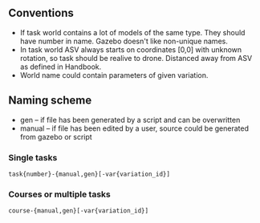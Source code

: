 ## Conventions

* If task world contains a lot of models of the same type. They should have number in name. Gazebo doesn't like non-unique names.
* In task world ASV always starts on coordinates [0,0] with unknown rotation, so task should be realive to drone. Distanced away from ASV as defined in Handbook.
* World name could contain parameters of given variation.

## Naming scheme

- gen – if file has been generated by a script and can be overwritten
- manual – if file has been edited by a user, source could be generated from gazebo or script

### Single tasks

`task{number}-{manual,gen}[-var{variation_id}]`

### Courses or multiple tasks

`course-{manual,gen}[-var{variation_id}]`
